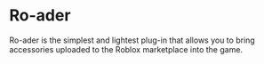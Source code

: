 # Ro-ader
Ro-ader is the simplest and lightest plug-in that allows you to bring accessories uploaded to the Roblox marketplace into the game.
